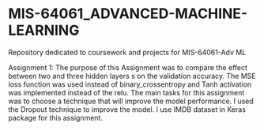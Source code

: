 # MIS-64061_ADVANCED-MACHINE-LEARNING
Repository dedicated to coursework and projects for MIS-64061-Adv ML


Assignment 1:
The purpose of this Assignment was to compare the effect between two and three hidden layers s on the validation accuracy. The MSE loss function was used instead of binary_crossentropy and Tanh activation was implemented instead of the relu.  The main tasks for this assignment was to choose a technique that will improve the model performance. I used the Dropout technique to improve the model. I use IMDB dataset in Keras package for this assignment.
